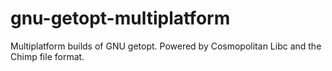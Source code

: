 # gnu-getopt-multiplatform
Multiplatform builds of GNU getopt. Powered by Cosmopolitan Libc and the Chimp file format.
